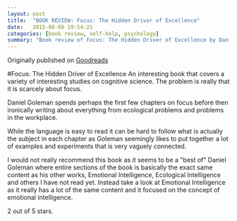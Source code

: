 ```yaml
---
layout: post
title:  "BOOK REVIEW: Focus: The Hidden Driver of Excellence"
date:   2015-08-09 19:54:21
categories: [book review, self-help, psychology]
summary: "Book review of Focus: The Hidden Driver of Excellence by Daniel Goleman."
---
```

Originally published on [Goodreads](https://www.goodreads.com/review/show/1043080347)

#Focus: The Hidden Driver of Excellence
An interesting book that covers a variety of interesting studies on cognitive science. The problem is really that it is scarcely about focus.

Daniel Goleman spends perhaps the first few chapters on focus before then ironically writing about everything from ecological problems and problems in the workplace.

While the language is easy to read it can be hard to follow what is actually the subject in each chapter as Goleman seemingly likes to put together a lot of examples and experiments that is very vaguely connected.

I would not really recommend this book as it seems to be a "best of" Daniel Goleman where entire sections of the book is basically the exact same content as his other works, Emotional Intelligence, Ecological Intelligence and others I have not read yet. Instead take a look at Emotional Intelligence as it really has a lot of the same content and it focused on the concept of emotional intelligence.

2 out of 5 stars.
